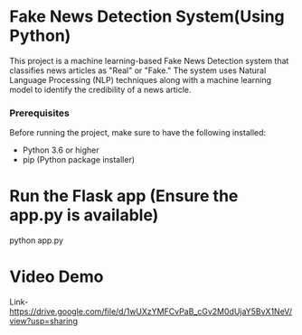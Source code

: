 # Fake News Detection System(Using Python)

This project is a machine learning-based Fake News Detection system that classifies news articles as "Real" or "Fake." The system uses Natural Language Processing (NLP) techniques along with a machine learning model to identify the credibility of a news article.

### Prerequisites

Before running the project, make sure to have the following installed:
- Python 3.6 or higher
- pip (Python package installer)


# Run the Flask app (Ensure the app.py is available)
python app.py

# Video Demo
Link- https://drive.google.com/file/d/1wUXzYMFCvPaB_cGv2M0dUjaY5BvX1NeV/view?usp=sharing
